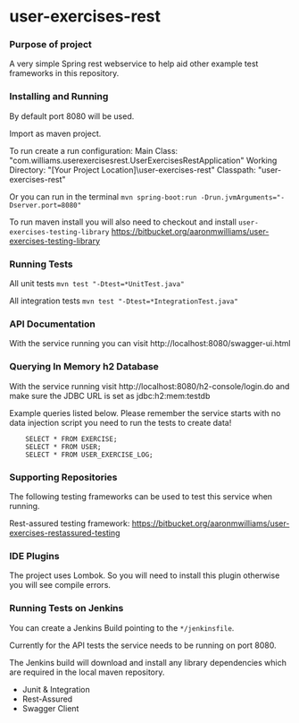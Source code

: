 # user-exercises-rest

### Purpose of project
A very simple Spring rest webservice to help aid other example test frameworks in this repository.

### Installing and Running

By default port 8080 will be used. 

Import as maven project.

To run create a run configuration:
 Main Class:            "com.williams.userexercisesrest.UserExercisesRestApplication"
 Working Directory:     "[Your Project Location]\user-exercises-rest"
 Classpath:             "user-exercises-rest"
 
 Or you can run in the terminal `mvn spring-boot:run -Drun.jvmArguments="-Dserver.port=8080"`

To run maven install you will also need to checkout and install `user-exercises-testing-library` https://bitbucket.org/aaronmwilliams/user-exercises-testing-library

### Running Tests
All unit tests
`mvn test "-Dtest=*UnitTest.java"`

All integration tests
`mvn test "-Dtest=*IntegrationTest.java"`


### API Documentation
With the service running you can visit http://localhost:8080/swagger-ui.html

### Querying In Memory h2 Database
With the service running visit http://localhost:8080/h2-console/login.do and make sure the JDBC URL is set as jdbc:h2:mem:testdb

Example queries listed below. Please remember the service starts with no data injection script you need to run the tests to create data!

```
    SELECT * FROM EXERCISE;
    SELECT * FROM USER;
    SELECT * FROM USER_EXERCISE_LOG;
 ```

### Supporting Repositories
The following testing frameworks can be used to test this service when running.

Rest-assured testing framework: https://bitbucket.org/aaronmwilliams/user-exercises-restassured-testing

### IDE Plugins
The project uses Lombok. So you will need to install this plugin otherwise you will see compile errors.

### Running Tests on Jenkins
You can create a Jenkins Build pointing to the `*/jenkinsfile`.

Currently for the API tests the service needs to be running on port 8080.

The Jenkins build will download and install any library dependencies which are required in the local maven repository.

- Junit & Integration
- Rest-Assured
- Swagger Client